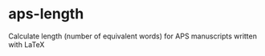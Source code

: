aps-length
==========

Calculate length (number of equivalent words) for APS manuscripts written with LaTeX
